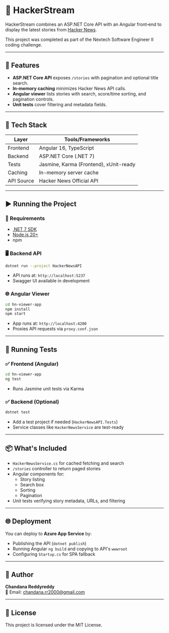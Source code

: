 
# 📰 HackerStream

HackerStream combines an ASP.NET Core API with an Angular front‑end to display the latest stories from [Hacker News](https://news.ycombinator.com/).

This project was completed as part of the Nextech Software Engineer II coding challenge.

---

## 🚀 Features

- **ASP.NET Core API** exposes `/stories` with pagination and optional title search.
- **In‑memory caching** minimizes Hacker News API calls.
- **Angular viewer** lists stories with search, score/time sorting, and pagination controls.
- **Unit tests** cover filtering and metadata fields.

---

## 🧰 Tech Stack

| Layer        | Tools/Frameworks                    |
|--------------|-------------------------------------|
| Frontend     | Angular 16, TypeScript              |
| Backend      | ASP.NET Core (.NET 7)               |
| Tests        | Jasmine, Karma (Frontend), xUnit-ready |
| Caching      | In-memory server cache              |
| API Source   | Hacker News Official API            |

---

## ▶️ Running the Project

### 🔧 Requirements

- [.NET 7 SDK](https://dotnet.microsoft.com/en-us/download/dotnet/7.0)
- [Node.js 20+](https://nodejs.org/)
- npm

### 🖥 Backend API

```bash
dotnet run --project HackerNewsAPI
```

- API runs at: `http://localhost:5237`
- Swagger UI available in development

### 🌐 Angular Viewer

```bash
cd hn-viewer-app
npm install
npm start
```

- App runs at: `http://localhost:4200`
- Proxies API requests via `proxy.conf.json`

---

## 🧪 Running Tests

### ✅ Frontend (Angular)

```bash
cd hn-viewer-app
ng test
```

- Runs Jasmine unit tests via Karma

### ✅ Backend (Optional)

```bash
dotnet test
```

- Add a test project if needed (`HackerNewsAPI.Tests`)
- Service classes like `HackerNewsService` are test-ready

---

## 📦 What's Included

- `HackerNewsService.cs` for cached fetching and search
- `/stories` controller to return paged stories
- Angular components for:
  - Story listing
  - Search box
  - Sorting
  - Pagination
- Unit tests verifying story metadata, URLs, and filtering

---

## 🌐 Deployment

You can deploy to **Azure App Service** by:
- Publishing the API (`dotnet publish`)
- Running Angular `ng build` and copying to API's `wwwroot`
- Configuring `Startup.cs` for SPA fallback

---

## 👤 Author

**Chandana Reddyreddy**  
📧 Email: chandana.rr2000@gmail.com  

---

## 📝 License

This project is licensed under the MIT License.
